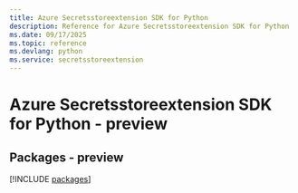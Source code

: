 ```yaml
---
title: Azure Secretsstoreextension SDK for Python
description: Reference for Azure Secretsstoreextension SDK for Python
ms.date: 09/17/2025
ms.topic: reference
ms.devlang: python
ms.service: secretsstoreextension
---
```

# Azure Secretsstoreextension SDK for Python - preview
## Packages - preview
[!INCLUDE [packages](secretsstoreextension-index.md)]